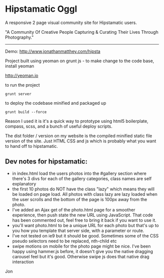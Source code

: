 # Hipstamatic Oggl

A responsive 2 page visual community site for Hipstamatic users.

"A Community Of Creative People Capturing & Curating Their Lives Through Photography."

---

Demo: http://www.jonathanmatthey.com/hipsta

Project built using yeoman on grunt js - to make change to the code base, install yeoman

http://yeoman.io

to run the project

    grunt server

to deploy the codebase minified and packaged up

    grunt build --force

Reason I used it is it's a quick way to prototype using html5 boilerplate, compass, scss, and a bunch of useful deploy scripts.

The dist folder / version on my website is the compiled minified static file version of the site.  Just HTML CSS and js which is probably what you want to hand off to hipstamatic.

## Dev notes for hipstamatic:

- in index.html load the users photos into the #gallery section where there's 3 divs for each of the gallery categories, class names are self explanatory
- the first 10 photos do NOT have the class "lazy" which means they will be loaded on page load.  All photos with class lazy are lazy loaded when the user scrolls and the bottom of the page is 100px away from the photo.
- I've added an Ajax get of the photo.html page for a smoother experience, then push state the new URL using JavaScript.  That code has been commented out, feel free to bring it back if you want to use it.
- you'll want photo.html to be a unique URL for each photo but that's up to you how you template that server side, with a parameter or route.
- I've not tested on ie9 but it should be good.  Sometimes some of the CSS pseudo selectors need to be replaced, nth-child etc
- swipe motions on mobile for the photo page might be nice.  I've been happy using hammer.js before, it doesn't give you the native dragging carousel feel but it's good.  Otherwise swipe js does that native drag interaction

Jon